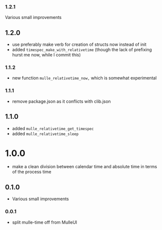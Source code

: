 ### 1.2.1

Various small improvements

## 1.2.0

* use preferably make verb for creation of structs now instead of init
* added `timespec_make_with_relativetime` (though the lack of prefixing hurst me now, while I commit this)


### 1.1.2

* new function `mulle_relativetime_now,` which is somewhat experimental

### 1.1.1

* remove package.json as it conflicts with clib.json

## 1.1.0

* added `mulle_relativetime_get_timespec`
* added `mulle_relativetime_sleep`


# 1.0.0

* make a clean division between calendar time and absolute time in terms of the process time


## 0.1.0

* Various small improvements


### 0.0.1

* split mulle-time off from MulleUI
